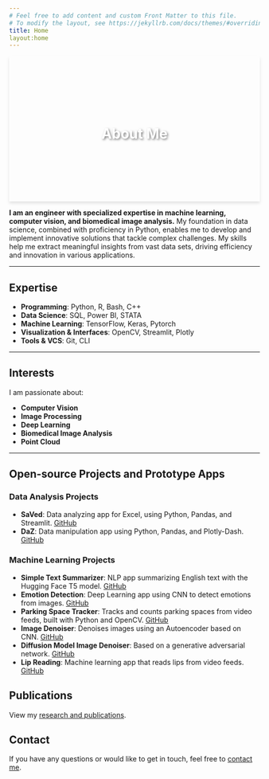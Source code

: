 ```yaml
---
# Feel free to add content and custom Front Matter to this file.
# To modify the layout, see https://jekyllrb.com/docs/themes/#overriding-theme-defaults
title: Home
layout:home
---
```

<div style="background: url('https://www.innovationaus.com/wp-content/uploads/2020/07/Security_410057710_OP.jpg') no-repeat center center; background-size: cover; box-shadow: 0 4px 6px rgba(0,0,0,0.1); text-align: center; padding: 100px 20px;">
    <h1 style="color: white; text-shadow: 2px 2px 4px rgba(0,0,0,0.5);">About Me</h1>
</div>


**I am an engineer with specialized expertise in machine learning, computer vision, and biomedical image analysis.** My foundation in data science, combined with proficiency in Python, enables me to develop and implement innovative solutions that tackle complex challenges. My skills help me extract meaningful insights from vast data sets, driving efficiency and innovation in various applications.

---

## Expertise

- **Programming**: Python, R, Bash, C++
- **Data Science**: SQL, Power BI, STATA
- **Machine Learning**: TensorFlow, Keras, Pytorch
- **Visualization & Interfaces**: OpenCV, Streamlit, Plotly
- **Tools & VCS**: Git, CLI

---

## Interests

I am passionate about:
- **Computer Vision**
- **Image Processing**
- **Deep Learning**
- **Biomedical Image Analysis**
- **Point Cloud**

---

## Open-source Projects and Prototype Apps

### Data Analysis Projects
- **SaVed**: Data analyzing app for Excel, using Python, Pandas, and Streamlit. [GitHub](https://github.com/Khandoker09/SaVeDv0.1)
- **DaZ**: Data manipulation app using Python, Pandas, and Plotly-Dash. [GitHub](https://github.com/Khandoker09/daZ-v0.2)

### Machine Learning Projects
- **Simple Text Summarizer**: NLP app summarizing English text with the Hugging Face T5 model. [GitHub](https://github.com/Khandoker09/simple_text_summarizer)
- **Emotion Detection**: Deep Learning app using CNN to detect emotions from images. [GitHub](https://github.com/Khandoker09/image_deep_L)
- **Parking Space Tracker**: Tracks and counts parking spaces from video feeds, built with Python and OpenCV. [GitHub](#)
- **Image Denoiser**: Denoises images using an Autoencoder based on CNN. [GitHub](#)
- **Diffusion Model Image Denoiser**: Based on a generative adversarial network. [GitHub](#)
- **Lip Reading**: Machine learning app that reads lips from video feeds. [GitHub](#)

## Publications

View my [research and publications](/publications).


## Contact

If you have any questions or would like to get in touch, feel free to [contact me](/contact).


